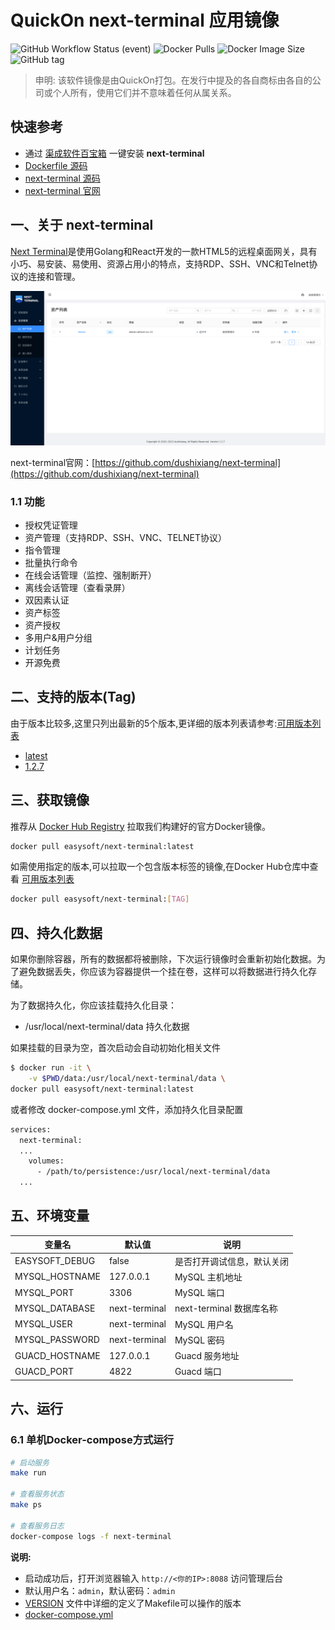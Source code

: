 <!-- 该文档是模板生成，手动修改的内容会被覆盖，详情参见：https://github.com/quicklyon/template-toolkit -->
# QuickOn next-terminal 应用镜像

![GitHub Workflow Status (event)](https://img.shields.io/github/workflow/status/quicklyon/next-terminal-docker/build?style=flat-square)
![Docker Pulls](https://img.shields.io/docker/pulls/easysoft/next-terminal?style=flat-square)
![Docker Image Size](https://img.shields.io/docker/image-size/easysoft/next-terminal?style=flat-square)
![GitHub tag](https://img.shields.io/github/v/tag/quicklyon/next-terminal-docker?style=flat-square)

> 申明: 该软件镜像是由QuickOn打包。在发行中提及的各自商标由各自的公司或个人所有，使用它们并不意味着任何从属关系。

## 快速参考

- 通过 [渠成软件百宝箱](https://www.qucheng.com/app-install/install-next-terminal-135.html) 一键安装 **next-terminal**
- [Dockerfile 源码](https://github.com/quicklyon/next-terminal-docker)
- [next-terminal 源码](https://github.com/dushixiang/next-terminal)
- [next-terminal 官网](https://github.com/dushixiang/next-terminal)

## 一、关于 next-terminal

[Next Terminal](https://github.com/dushixiang/next-terminal)是使用Golang和React开发的一款HTML5的远程桌面网关，具有小巧、易安装、易使用、资源占用小的特点，支持RDP、SSH、VNC和Telnet协议的连接和管理。

![screenshots](https://raw.githubusercontent.com/quicklyon/next-terminal-docker/master/.template/screenshots.png)

next-terminal官网：[https://github.com/dushixiang/next-terminal](https://github.com/dushixiang/next-terminal)

### 1.1 功能

- 授权凭证管理
- 资产管理（支持RDP、SSH、VNC、TELNET协议）
- 指令管理
- 批量执行命令
- 在线会话管理（监控、强制断开）
- 离线会话管理（查看录屏）
- 双因素认证
- 资产标签
- 资产授权
- 多用户&用户分组
- 计划任务
- 开源免费

## 二、支持的版本(Tag)

由于版本比较多,这里只列出最新的5个版本,更详细的版本列表请参考:[可用版本列表](https://hub.docker.com/r/easysoft/next-terminal/tags/)

<!-- 这里是应用的【Tag】信息，通过命令维护，详情参考：https://github.com/quicklyon/template-toolkit -->
- [latest](https://github.com/dushixiang/next-terminal/tags)
- [1.2.7](https://github.com/dushixiang/next-terminal/releases/tag/v1.2.7)

## 三、获取镜像

推荐从 [Docker Hub Registry](https://hub.docker.com/r/easysoft/next-terminal) 拉取我们构建好的官方Docker镜像。

```bash
docker pull easysoft/next-terminal:latest
```

如需使用指定的版本,可以拉取一个包含版本标签的镜像,在Docker Hub仓库中查看 [可用版本列表](https://hub.docker.com/r/easysoft/next-terminal/tags/)

```bash
docker pull easysoft/next-terminal:[TAG]
```

## 四、持久化数据

如果你删除容器，所有的数据都将被删除，下次运行镜像时会重新初始化数据。为了避免数据丢失，你应该为容器提供一个挂在卷，这样可以将数据进行持久化存储。

为了数据持久化，你应该挂载持久化目录：

- /usr/local/next-terminal/data 持久化数据

如果挂载的目录为空，首次启动会自动初始化相关文件

```bash
$ docker run -it \
    -v $PWD/data:/usr/local/next-terminal/data \
docker pull easysoft/next-terminal:latest
```

或者修改 docker-compose.yml 文件，添加持久化目录配置

```bash
services:
  next-terminal:
  ...
    volumes:
      - /path/to/persistence:/usr/local/next-terminal/data
  ...
```

## 五、环境变量

| 变量名           | 默认值        | 说明                             |
| ---------------- | ------------- | -------------------------------- |
| EASYSOFT_DEBUG   | false         | 是否打开调试信息，默认关闭       |
| MYSQL_HOSTNAME   | 127.0.0.1     | MySQL 主机地址                   |
| MYSQL_PORT       | 3306          | MySQL 端口                       |
| MYSQL_DATABASE   | next-terminal | next-terminal  数据库名称                 |
| MYSQL_USER       | next-terminal | MySQL 用户名                      |
| MYSQL_PASSWORD   | next-terminal | MySQL 密码                        |
| GUACD_HOSTNAME   | 127.0.0.1     | Guacd 服务地址 |
| GUACD_PORT       | 4822          | Guacd 端口 |

## 六、运行

### 6.1 单机Docker-compose方式运行

```bash
# 启动服务
make run

# 查看服务状态
make ps

# 查看服务日志
docker-compose logs -f next-terminal

```

**说明:**

- 启动成功后，打开浏览器输入 `http://<你的IP>:8088` 访问管理后台
- 默认用户名：`admin`，默认密码：`admin`
- [VERSION](https://github.com/quicklyon/next-terminal-docker/blob/main/VERSION) 文件中详细的定义了Makefile可以操作的版本
- [docker-compose.yml](https://github.com/quicklyon/next-terminal-docker/blob/main/docker-compose.yml)

